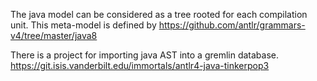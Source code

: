 The java model can be considered as a tree rooted for each compilation unit.
This meta-model is defined by
https://github.com/antlr/grammars-v4/tree/master/java8

There is a project for importing java AST into a gremlin database.
https://git.isis.vanderbilt.edu/immortals/antlr4-java-tinkerpop3
